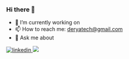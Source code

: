 ### Hi there 👋


- 🔭 I’m currently working on 
- 📫 How to reach me: deryatech@gmail.com
- 💬 Ask me about 
<a href="https://www.linkedin.com/in/ahmet-derya/" target="_blank">
<img src=https://img.shields.io/badge/LinkedIn-0077B5?style=for-the-badge&logo=linkedin&logoColor=white alt=linkedin style="margin-bottom: 5px;" />
</a>
<a target="_blank"href="https://medium.com/@mattderya"><img src="https://img.shields.io/badge/Medium-12100E?style=for-the-badge&logo=medium&logoColor=white" /></a>&nbsp;&nbsp;&nbsp;

<!--
**lazepam/lazepam** is a ✨ _special_ ✨ repository because its `README.md` (this file) appears on your GitHub profile.

Here are some ideas to get you started:

- 🔭 I’m currently working on ...
- 🌱 I’m currently learning ...
- 👯 I’m looking to collaborate on ...
- 🤔 I’m looking for help with ...
- 💬 Ask me about ...
- 📫 How to reach me: ...
- 😄 Pronouns: ...
- ⚡ Fun fact: ...
-->

